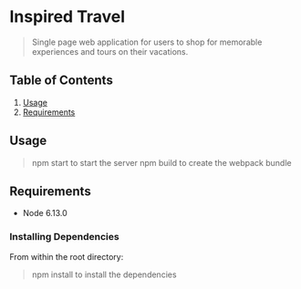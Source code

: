 
# Inspired Travel

> Single page web application for users to shop for memorable experiences and tours on their vacations.

## Table of Contents

1. [Usage](#Usage)
1. [Requirements](#requirements)


## Usage

> npm start to start the server
> npm build to create the webpack bundle

## Requirements

- Node 6.13.0

### Installing Dependencies

From within the root directory:

> npm install to install the dependencies
